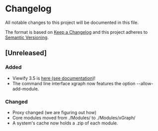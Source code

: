 # Changelog
All notable changes to this project will be documented in this file.

The format is based on [Keep a Changelog](http://keepachangelog.com/en/1.0.0/)
and this project adheres to [Semantic Versioning](http://semver.org/spec/v2.0.0.html).

## [Unreleased]
### Added
- Viewify 3.5 is [here (see documentation)]()!
- The command line interface xgraph now features the option
  --allow-add-module.


### Changed
- Proxy changed (we are figuring out how)
- Core modules moved from ./Modules/ to ./Modules/xGraph/
- A system's cache now holds a .zip of each module.
